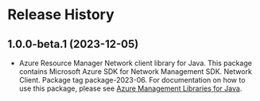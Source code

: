 # Release History

## 1.0.0-beta.1 (2023-12-05)

- Azure Resource Manager Network client library for Java. This package contains Microsoft Azure SDK for Network Management SDK. Network Client. Package tag package-2023-06. For documentation on how to use this package, please see [Azure Management Libraries for Java](https://aka.ms/azsdk/java/mgmt).
